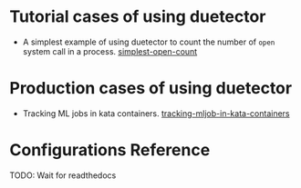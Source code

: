 # Tutorial cases of using duetector

- A simplest example of using duetector to count the number of `open` system call in a process. [simplest-open-count](./simplest-open-count/README.md)

# Production cases of using duetector

- Tracking ML jobs in kata containers. [tracking-mljob-in-kata-containers](./tracking-mljob-in-kata-containers/README.md)


# Configurations Reference

TODO: Wait for readthedocs
